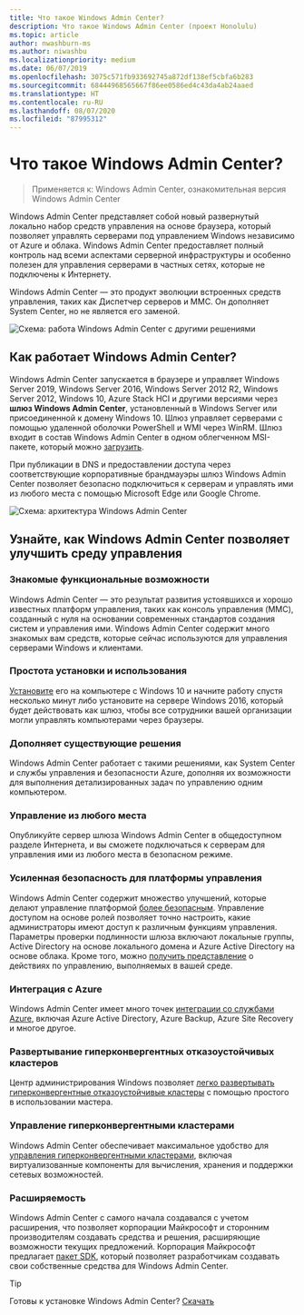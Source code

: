 ```yaml
---
title: Что такое Windows Admin Center?
description: Что такое Windows Admin Center (проект Honolulu)
ms.topic: article
author: nwashburn-ms
ms.author: niwashbu
ms.localizationpriority: medium
ms.date: 06/07/2019
ms.openlocfilehash: 3075c571fb933692745a872df138ef5cbfa6b283
ms.sourcegitcommit: 68444968565667f86ee0586ed4c43da4ab24aaed
ms.translationtype: HT
ms.contentlocale: ru-RU
ms.lasthandoff: 08/07/2020
ms.locfileid: "87995312"
---
```

# <a name="what-is-windows-admin-center"></a>Что такое Windows Admin Center?

> Применяется к: Windows Admin Center, ознакомительная версия Windows Admin Center

Windows Admin Center представляет собой новый развернутый локально набор средств управления на основе браузера, который позволяет управлять серверами под управлением Windows независимо от Azure и облака. Windows Admin Center предоставляет полный контроль над всеми аспектами серверной инфраструктуры и особенно полезен для управления серверами в частных сетях, которые не подключены к Интернету.

Windows Admin Center — это продукт эволюции встроенных средств управления, таких как Диспетчер серверов и MMC. Он дополняет System Center, но не является его заменой.

![Схема: работа Windows Admin Center с другими решениями](../media/wac-complements.png)

## <a name="how-does-windows-admin-center-work"></a>Как работает Windows Admin Center?

Windows Admin Center запускается в браузере и управляет Windows Server 2019, Windows Server 2016, Windows Server 2012 R2, Windows Server 2012, Windows 10, Azure Stack HCI и другими версиями через **шлюз Windows Admin Center**, установленный в Windows Server или присоединенной к домену Windows 10. Шлюз управляет серверами с помощью удаленной оболочки PowerShell и WMI через WinRM. Шлюз входит в состав Windows Admin Center в одном облегченном MSI-пакете, который можно [загрузить](https://aka.ms/windowsadmincenter).

При публикации в DNS и предоставлении доступа через соответствующие корпоративные брандмауэры шлюз Windows Admin Center позволяет безопасно подключиться к серверам и управлять ими из любого места с помощью Microsoft Edge или Google Chrome.

![Схема: архитектура Windows Admin Center](../media/architecture.png)

## <a name="learn-how-windows-admin-center-improves-your-management-environment"></a>Узнайте, как Windows Admin Center позволяет улучшить среду управления

### <a name="familiar-functionality"></a>**Знакомые функциональные возможности**

Windows Admin Center — это результат развития устоявшихся и хорошо известных платформ управления, таких как консоль управления (MMC), созданный с нуля на основании современных стандартов создания систем и управления ими. Windows Admin Center содержит много знакомых вам средств, которые сейчас используются для управления серверами Windows и клиентами.

### <a name="easy-to-install-and-use"></a>**Простота установки и использования**

[Установите](../deploy/install.md) его на компьютере с Windows 10 и начните работу спустя несколько минут либо установите на сервере Windows 2016, который будет действовать как шлюз, чтобы все сотрудники вашей организации могли управлять компьютерами через браузеры.

### <a name="complements-existing-solutions"></a>**Дополняет существующие решения**

Windows Admin Center работает с такими решениями, как System Center и службы управления и безопасности Azure, дополняя их возможности для выполнения детализированных задач по управлению одним компьютером.

### <a name="manage-from-anywhere"></a>**Управление из любого места**

Опубликуйте сервер шлюза Windows Admin Center в общедоступном разделе Интернета, и вы сможете подключаться к серверам для управления ими из любого места в безопасном режиме.

### <a name="enhanced-security-for-your-management-platform"></a>**Усиленная безопасность для платформы управления**

Windows Admin Center содержит множество улучшений, которые делают управление платформой [более безопасным](../plan/user-access-options.md). Управление доступом на основе ролей позволяет точно настроить, какие администраторы имеют доступ к различным функциям управления. Параметры проверки подлинности шлюза включают локальные группы, Active Directory на основе локального домена и Azure Active Directory на основе облака.  Кроме того, можно [получить представление](../use/logging.md) о действиях по управлению, выполняемых в вашей среде.

### <a name="azure-integration"></a>**Интеграция с Azure**

Windows Admin Center имеет много точек [интеграции со службами Azure](../azure/index.md), включая Azure Active Directory, Azure Backup, Azure Site Recovery и многое другое.

### <a name="deploy-hyper-converged-and-failover-clusters"></a>**Развертывание гиперконвергентных отказоустойчивых кластеров**

Центр администрирования Windows позволяет [легко развертывать гиперконвергентные отказоустойчивые кластеры](../use/deploy-hyperconverged-infrastructure.md) с помощью простого в использовании мастера.

### <a name="manage-hyper-converged-clusters"></a>**Управление гиперконвергентными кластерами**

Windows Admin Center обеспечивает максимальное удобство для [управления гиперконвергентными кластерами](../use/manage-hyper-converged.md), включая виртуализованные компоненты для вычисления, хранения и поддержки сетевых возможностей.

### <a name="extensibility"></a>**Расширяемость**

Windows Admin Center с самого начала создавался с учетом расширения, что позволяет корпорации Майкрософт и сторонним производителям создавать средства и решения, расширяющие возможности текущих предложений. Корпорация Майкрософт предлагает [пакет SDK](../extend/extensibility-overview.md), который позволяет разработчикам создавать свои собственные средства для Windows Admin Center.

> [!Tip]
> Готовы к установке Windows Admin Center? [Скачать](https://aka.ms/windowsadmincenter)